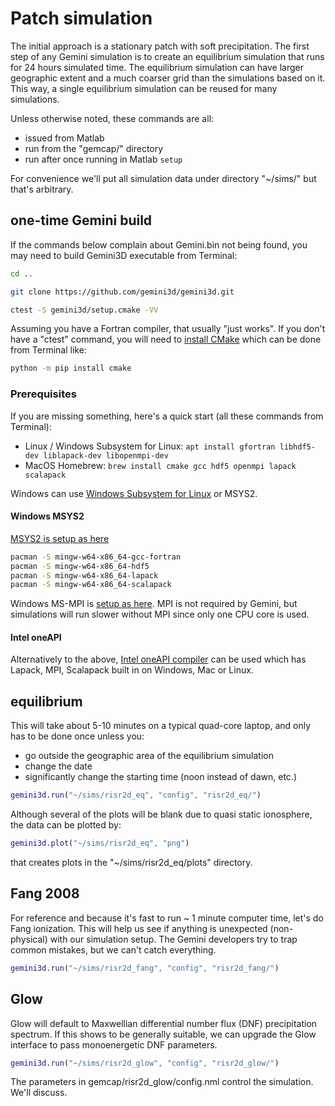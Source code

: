 # Patch simulation

The initial approach is a stationary patch with soft precipitation.
The first step of any Gemini simulation is to create an equilibrium simulation that runs for 24 hours simulated time.
The equilibrium simulation can have larger geographic extent and a much coarser grid than the simulations based on it.
This way, a single equilibrium simulation can be reused for many simulations.

Unless otherwise noted, these commands are all:

* issued from Matlab
* run from the "gemcap/" directory
* run after once running in Matlab `setup`

For convenience we'll put all simulation data under directory "~/sims/" but that's arbitrary.

## one-time Gemini build

If the commands below complain about Gemini.bin not being found, you may need to build Gemini3D executable from Terminal:

```sh
cd ..

git clone https://github.com/gemini3d/gemini3d.git

ctest -S gemini3d/setup.cmake -VV
```

Assuming you have a Fortran compiler, that usually "just works".
If you don't have a "ctest" command, you will need to
[install CMake](https://cmake.org/download/)
which can be done from Terminal like:

```sh
python -m pip install cmake
```

### Prerequisites

If you are missing something, here's a quick start (all these commands from Terminal):

* Linux / Windows Subsystem for Linux: `apt install gfortran libhdf5-dev liblapack-dev libopenmpi-dev`
* MacOS Homebrew: `brew install cmake gcc hdf5 openmpi lapack scalapack`

Windows can use
[Windows Subsystem for Linux](https://docs.microsoft.com/en-us/windows/wsl/install-win10)
or MSYS2.

#### Windows MSYS2

[MSYS2 is setup as here](https://www.scivision.dev/install-msys2-windows/)

```sh
pacman -S mingw-w64-x86_64-gcc-fortran
pacman -S mingw-w64-x86_64-hdf5
pacman -S mingw-w64-x86_64-lapack
pacman -S mingw-w64-x86_64-scalapack
```

Windows MS-MPI is [setup as here](https://www.scivision.dev/windows-mpi-msys2/).
MPI is not required by Gemini, but simulations will run slower without MPI since only one CPU core is used.

#### Intel oneAPI

Alternatively to the above,
[Intel oneAPI compiler](https://www.scivision.dev/intel-oneapi-fortran-install/)
can be used which has Lapack, MPI, Scalapack built in on Windows, Mac or Linux.

## equilibrium

This will take about 5-10 minutes on a typical quad-core laptop, and only has to be done once unless you:

* go outside the geographic area of the equilibrium simulation
* change the date
* significantly change the starting time (noon instead of dawn, etc.)

```matlab
gemini3d.run("~/sims/risr2d_eq", "config", "risr2d_eq/")
```

Although several of the plots will be blank due to quasi static ionosphere, the data can be plotted by:

```matlab
gemini3d.plot("~/sims/risr2d_eq", "png")
```

that creates plots in the "~/sims/risr2d_eq/plots" directory.

## Fang 2008

For reference and because it's fast to run ~ 1 minute computer time, let's do Fang ionization.
This will help us see if anything is unexpected (non-physical) with our simulation setup.
The Gemini developers try to trap common mistakes, but we can't catch everything.

```matlab
gemini3d.run("~/sims/risr2d_fang", "config", "risr2d_fang/")
```

## Glow

Glow will default to Maxwellian differential number flux (DNF) precipitation spectrum.
If this shows to be generally suitable, we can upgrade the Glow interface to pass monoenergetic DNF parameters.

```matlab
gemini3d.run("~/sims/risr2d_glow", "config", "risr2d_glow/")
```

The parameters in gemcap/risr2d_glow/config.nml control the simulation. We'll discuss.
